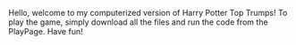 Hello, welcome to my computerized version of Harry Potter Top Trumps! To play the game, simply download all the files and run the code from the PlayPage. Have fun!
